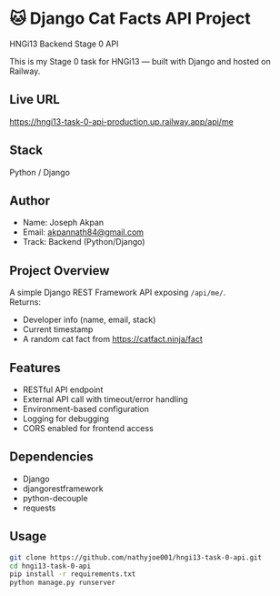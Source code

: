 # 🐱 Django Cat Facts API Project

HNGi13 Backend Stage 0 API

This is my Stage 0 task for HNGi13 — built with Django and hosted on Railway.

## Live URL
https://hngi13-task-0-api-production.up.railway.app/api/me

## Stack
Python / Django

## Author
- Name: Joseph Akpan  
- Email: akpannath84@gmail.com  
- Track: Backend (Python/Django)

## Project Overview
A simple Django REST Framework API exposing `/api/me/`.  
Returns:
- Developer info (name, email, stack)  
- Current timestamp  
- A random cat fact from https://catfact.ninja/fact

## Features
- RESTful API endpoint  
- External API call with timeout/error handling  
- Environment-based configuration  
- Logging for debugging  
- CORS enabled for frontend access  

## Dependencies
- Django  
- djangorestframework  
- python-decouple  
- requests  

## Usage
```bash
git clone https://github.com/nathyjoe001/hngi13-task-0-api.git
cd hngi13-task-0-api
pip install -r requirements.txt
python manage.py runserver
